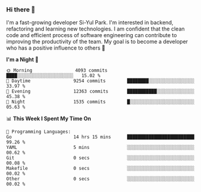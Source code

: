 ### Hi there 👋


I'm a fast-growing developer Si-Yul Park. I'm interested in backend, refactoring and learning new technologies. I am confident that the clean code and efficient process of software engineering can contribute to improving the productivity of the team. My goal is to become a developer who has a positive influence to others 🔭

<!--START_SECTION:waka-->
**I'm a Night 🦉** 

```text
🌞 Morning                4093 commits        ████░░░░░░░░░░░░░░░░░░░░░   15.02 % 
🌆 Daytime                9254 commits        ████████░░░░░░░░░░░░░░░░░   33.97 % 
🌃 Evening                12363 commits       ███████████░░░░░░░░░░░░░░   45.38 % 
🌙 Night                  1535 commits        █░░░░░░░░░░░░░░░░░░░░░░░░   05.63 % 
```


📊 **This Week I Spent My Time On** 

```text
💬 Programming Languages: 
Go                       14 hrs 15 mins      █████████████████████████   99.26 % 
YAML                     5 mins              ░░░░░░░░░░░░░░░░░░░░░░░░░   00.62 % 
Git                      0 secs              ░░░░░░░░░░░░░░░░░░░░░░░░░   00.08 % 
Makefile                 0 secs              ░░░░░░░░░░░░░░░░░░░░░░░░░   00.02 % 
Other                    0 secs              ░░░░░░░░░░░░░░░░░░░░░░░░░   00.02 % 
```


<!--END_SECTION:waka-->

